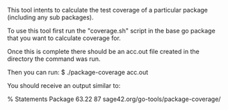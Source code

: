 This tool intents to calculate the test coverage of a particular package (including any sub packages).

To use this tool first run the "coverage.sh" script in the base go package that you want to calculate coverage for.

Once this is complete there should be an acc.out file created in the directory the command was run.

Then you can run:
$ ./package-coverage acc.out

You should receive an output similar to:

  %		Statements	Package
63.22		   87		sage42.org/go-tools/package-coverage/
